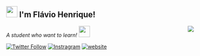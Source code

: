 <h2> <img src="https://user-images.githubusercontent.com/42378118/110234147-e3259600-7f4e-11eb-95be-0c4047144dea.gif" width="30"> I'm Flávio Henrique! </h2>
<!---TROCAR<img align='right' src="https://media.giphy.com/media/M9gbBd9nbDrOTu1Mqx/giphy.gif" width="230"> TROCAR-->
<p><em> A student who want to learn! 
<img align='right' src="https://giphy.com/gifs/scaler-official-monday-computer-laptop-scZPhLqaVOM1qG4lT9>"
</a><img src="https://media.giphy.com/media/WUlplcMpOCEmTGBtBW/giphy.gif" width="30">
</em></p>

[![Twitter Follow](https://img.shields.io/badge/Twitter-1DA1F2?style=for-the-badge&logo=twitter&logoColor=white)](change)
[![Instragram](https://img.shields.io/badge/Instagram-E4405F?style=for-the-badge&logo=instagram&logoColor=white)](change)
[![website](https://img.shields.io/badge/website-000000?style=for-the-badge&logo=About.me&logoColor=white)](change)


